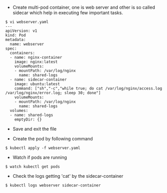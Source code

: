 - Create multi-pod container, one is web server and other is so called sidecar which help in executing few important tasks.
```
$ vi webserver.yaml
---
apiVersion: v1
kind: Pod
metadata:
  name: webserver
spec:
  containers:
  - name: nginx-container
    image: nginx:latest
    volumeMounts:
    - mountPath: /var/log/nginx
      name: shared-logs
  - name: sidecar-container
    image: ubuntu:latest
    command: ["sh","-c","while true; do cat /var/log/nginx/access.log /var/log/nginx/error.log; sleep 30; done"]
    volumeMounts:
    - mountPath: /var/log/nginx
      name: shared-logs
  volumes:
  - name: shared-logs
    emptyDir: {}
```
- Save and exit the file

- Create the pod by following command
```
$ kubectl apply -f webserver.yaml
```

- Watch if pods are running
```
$ watch kubectl get pods
```

- Check the logs getting 'cat' by the sidecar-container
```
$ kubectl logs webserver sidecar-container
```